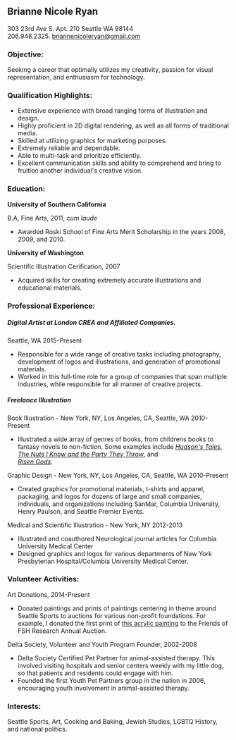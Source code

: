 ## Brianne Nicole Ryan

303 23rd Ave S. Apt. 210 Seattle WA 98144  
206.948.2325. 
briannenicoleryan@gmail.com

### Objective:

Seeking a career that optimally utilizes my creativity, passion for visual representation, and enthusiasm for technology.

### Qualification Highlights:

* Extensive experience with broad ranging forms of illustration and design.
* Highly proficient in 2D digital rendering, as well as all forms of traditional media.
* Skilled at utilizing graphics for marketing purposes.
* Extremely reliable and dependable. 
* Able to multi-task and prioritize efficiently. 
* Excellent communication skills and ability to comprehend and bring to fruition another individual's creative vision.

### Education:

**University of Southern California**  

B.A, Fine Arts, 2011, _cum laude_
* Awarded Roski School of Fine Arts Merit Scholarship in the years 2008, 2009, and 2010. 

**University of Washington**  

Scientific Illustration Cerification, 2007
* Acquired skills for creating extremely accurate illustrations and educational materials. 

### Professional Experience: 

##### Digital Artist at London CREA and Affiliated Companies. 
Seattle, WA 2015-Present

* Responsible for a wide range of creative tasks including photography, development of logos and illustrations, and generation of promotional materials. 
* Worked in this full-time role for a group of companies that span multiple industries, while responsible for all manner of creative projects. 

##### Freelance Illustration

Book Illustration - New York, NY, Los Angeles, CA, Seattle, WA 2010-Present
* Illustrated a wide array of genres of books, from childrens books to fantasy novels to non-fiction. Some examples include 
[_Hudson's Tales_](https://www.amazon.com/Hudsons-Tales-Adventures-Brother-Hudson/dp/0692204040), [_The Nuts I Know and the Party They Throw_](https://www.amazon.com/Nuts-Know-Party-They-Throw-ebook/dp/B01I66LB7A), and  
[_Risen Gods_](https://www.amazon.com/dp/B018GEKCE0/ref=rdr_kindle_ext_tmb). 

Graphic Design - New York, NY, Los Angeles, CA, Seattle, WA 2010-Present
* Created graphics for promotional materials, t-shirts and apparel, packaging, and logos for dozens of large and small companies, individuals, and organizations including SanMar, Columbia University, Henry Paulson, and Seattle Premier Events. 

Medical and Scientific Illustration - New York, NY 2012-2013  
* Illustrated and coauthored Neurological journal articles for Columbia University Medical Center
* Designed graphics and logos for various departments of New York Presbyterian Hospital/Columbia University Medical Center.

### Volunteer Activities:

Art Donations, 2014-Present
* Donated paintings and prints of paintings centering in theme around Seattle Sports to auctions for various non-profit foundations. For example, I donated the first print of [this acrylic painting](http://nebula.wsimg.com/507a0f66abb9084a50d3ca5cd27ce192?AccessKeyId=F097E11996A8D1978335&disposition=0&alloworigin=1) to the Friends of FSH Research Annual Auction. 

Delta Society, Volunteer and Youth Program Founder, 2002-2008
* Delta Society Certified Pet Partner for animal-assisted therapy. This involved visiting hospitals and senior centers weekly with my little dog, so that patients and residents could engage with him. 
* Founded the first Youth Pet Partners group in the nation in 2006, encouraging youth involvement in animal-assisted therapy. 

### Interests:

Seattle Sports, Art, Cooking and Baking, Jewish Studies, LGBTQ History, and national politics. 


